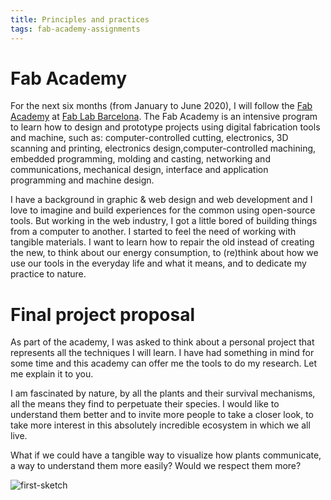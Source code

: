 ```yaml
---
title: Principles and practices
tags: fab-academy-assignments
---
```


# Fab Academy

For the next six months (from January to June 2020), I will follow the [Fab Academy](https://fabacademy.org/) at [Fab Lab Barcelona](https://fablabbcn.org/). The Fab Academy is an intensive program to learn how to design and prototype projects using digital fabrication tools and machine, such as: computer-controlled cutting, electronics, 3D scanning and printing, electronics design,computer-controlled machining, embedded programming, molding and casting, networking and communications, mechanical design, interface and application programming and machine design.

I have a background in graphic & web design and web development and I love to imagine and build experiences for the common using open-source tools. But working in the web industry, I got a little bored of building things from a computer to another. I started to feel the need of working with tangible materials. I want to learn how to repair the old instead of creating the new, to think about our energy consumption, to (re)think about how we use our tools in the everyday life and what it means, and to dedicate my practice to nature.

# Final project proposal

As part of the academy, I was asked to think about a personal project that represents all the techniques I will learn. I have had something in mind for some time and this academy can offer me the tools to do my research. Let me explain it to you.

I am fascinated by nature, by all the plants and their survival mechanisms, all the means they find to perpetuate their species. I would like to understand them better and to invite more people to take a closer look, to take more interest in this absolutely incredible ecosystem in which we all live.

What if we could have a tangible way to visualize how plants communicate, a way to understand them more easily? Would we respect them more?

![first-sketch](large:first-sketch.jpg:flux)








